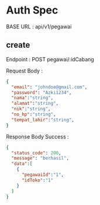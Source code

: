 # Auth Spec
BASE URL : api/v1/pegawai

## create

Endpoint : POST pegawai/:idCabang

Request Body :
```json
{
  "email": "johndoe@gmail.com",
  "password": "Azki1234",
  "nama":"string",
  "alamat":"string",
  "nik":"string",
  "no_hp":"string",
  "tempat_lahir":"string",
}
```

Response Body Success :

```json
{
  "status_code": 200,
  "message": "berhasil",
  "data":[
    {
      "pegawaiId":"1",
      "idToko":"1"
    }
  ]
}
```



